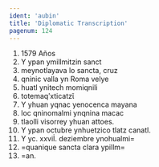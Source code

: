 ```yaml
---
ident: 'aubin'
title: 'Diplomatic Transcription'
pagenum: 124
---
```

1.    1579 Años
2.    Y ypan ymillmitzin sanct
3.    meynotlayava lo sancta, cruz
4.    qninic valla yn Roma velye
5.    huatl ynitech momiqnili
6.    totemaqʹxticatzῖ
7.    Y yhuan yqnac yenocenca mayana
8.    loc qninomalmi ynqnina macac
9.    tlaolli visorrey yhuan attoes.
10. Y ypan octubre ynhuetzico tlatz canatl.
11. Y yc. xxviİ. deziembre ynohualmi=
12. =quanique sancta clara ypillm=
13. =an.
